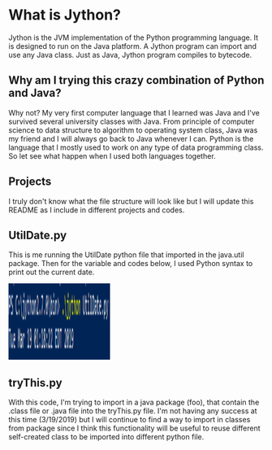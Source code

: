 # What is Jython?

Jython is the JVM implementation of the Python programming language. It is designed to run on the Java platform. A Jython program can import and use any Java class. Just as Java, Jython program compiles to bytecode.

## Why am I trying this crazy combination of Python and Java?

Why not? My very first computer language that I learned was Java and I've survived several university classes with Java. From principle of computer science to data structure to algorithm to operating system class, Java was my friend and I will always go back to Java whenever I can. Python is the language that I mostly used to work on any type of data programming class. So let see what happen when I used both languages together.

## Projects

I truly don't know what the file structure will look like but I will update this README as I include in different projects and codes.

## UtilDate.py

This is me running the UtilDate python file that imported in the java.util package. Then for the variable and codes below, I used Python syntax to print out the current date.

<img src="Date.PNG" alt="Girl in a jacket" style="width:200px;height:150px;">

## tryThis.py

With this code, I'm trying to import in a java package (foo), that contain the .class file or .java file into the tryThis.py file. I'm not having any success at this time (3/19/2019) but I will continue to find a way to import in classes from package since I think this functionality will be useful to reuse different self-created class to be imported into different python file.
